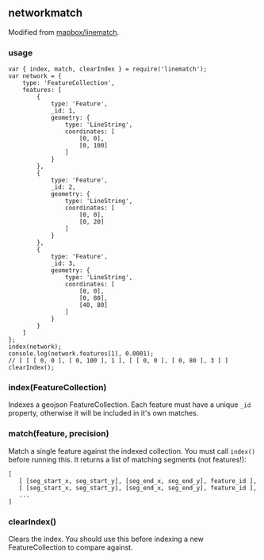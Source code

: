 ## networkmatch

Modified from [mapbox/linematch](https://github.com/mapbox/linematch).

### usage

```(javascript)
var { index, match, clearIndex } = require('linematch');
var network = {
    type: 'FeatureCollection',
    features: [
        {
            type: 'Feature',
            _id: 1,
            geometry: {
                type: 'LineString',
                coordinates: [
                    [0, 0],
                    [0, 100]
                ]
            }
        },
        {
            type: 'Feature',
            _id: 2,
            geometry: {
                type: 'LineString',
                coordinates: [
                    [0, 0],
                    [0, 20]
                ]
            }
        },
        {
            type: 'Feature',
            _id: 3,
            geometry: {
                type: 'LineString',
                coordinates: [
                    [0, 0],
                    [0, 80],
                    [40, 80]
                ]
            }
        }
    ]
};
index(network);
console.log(network.features[1], 0.0001);
// [ [ [ 0, 0 ], [ 0, 100 ], 1 ], [ [ 0, 0 ], [ 0, 80 ], 3 ] ]
clearIndex();
```

### index(FeatureCollection)

Indexes a geojson FeatureCollection. Each feature must have a unique `_id` property, otherwise it will be included in it's own matches.

### match(feature, precision)

Match a single feature against the indexed collection. You must call `index()` before running this. It returns a list of matching segments (not features!):

```(javascript)
[
   [ [seg_start_x, seg_start_y], [seg_end_x, seg_end_y], feature_id ],
   [ [seg_start_x, seg_start_y], [seg_end_x, seg_end_y], feature_id ],
   ...
]
```

### clearIndex()

Clears the index. You should use this before indexing a new FeatureCollection to compare against.
